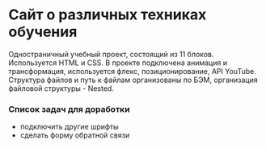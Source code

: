 # Сайт о различных техниках обучения
Одностраничный учебный проект, состоящий из 11 блоков. Используется HTML и CSS. В проекте подключена анимация и трансформация, используется флекс, позиционирование, API YouTube. Структура файлов и путь к файлам организованы по БЭМ, организация файловой структуры - Nested.

### Список задач для доработки
* подключить другие шрифты
* сделать форму обратной связи
